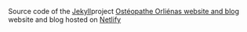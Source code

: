 <!-- TODO(dmilon): update URL -->
Source code of the [Jekyll](https://jekyllrb.com/)project [Ostéopathe Orliénas website and blog](#) website and blog hosted on [Netlify](https://www.netlify.com/)
